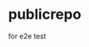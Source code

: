 # publicrepo
for e2e test






































































































































































































































































































































































































































































































































































































































































































































































































































































































































